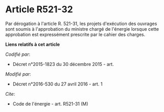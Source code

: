 # Article R521-32

Par dérogation à l'article R. 521-31, les projets d'exécution des ouvrages sont soumis à l'approbation du ministre chargé de
l'énergie lorsque cette approbation est expressément prescrite par le cahier des charges.

**Liens relatifs à cet article**

_Codifié par_:

  - Décret n°2015-1823 du 30 décembre 2015 - art.

_Modifié par_:

  - Décret n°2016-530 du 27 avril 2016 - art. 1

_Cite_:

  - Code de l'énergie - art. R521-31 (M)
